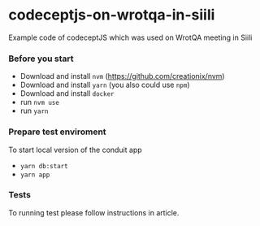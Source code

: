# codeceptjs-on-wrotqa-in-siili
Example code of codeceptJS which was used on WrotQA meeting in Siili


### Before you start
- Download and install `nvm` (https://github.com/creationix/nvm)
- Download and install `yarn` (you also could use `npm`)
- Download and install `docker`
- run `nvm use`
- run `yarn`

### Prepare test enviroment
To start local version of the conduit app
- `yarn db:start`
- `yarn app`

### Tests
To running test please follow instructions in article.
